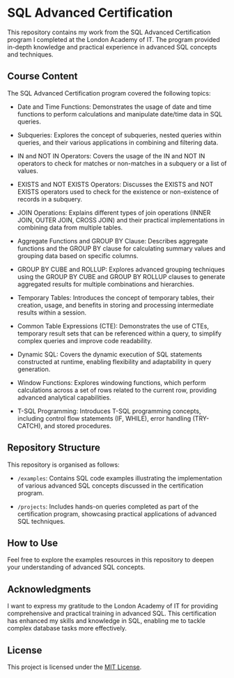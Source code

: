 # SQL Advanced Certification

This repository contains my work from the SQL Advanced Certification program I completed at the London Academy of IT. The program provided in-depth knowledge and practical experience in advanced SQL concepts and techniques.

## Course Content

The SQL Advanced Certification program covered the following topics:

- Date and Time Functions: Demonstrates the usage of date and time functions to perform calculations and manipulate date/time data in SQL queries.

- Subqueries: Explores the concept of subqueries, nested queries within queries, and their various applications in combining and filtering data.

- IN and NOT IN Operators: Covers the usage of the IN and NOT IN operators to check for matches or non-matches in a subquery or a list of values.

- EXISTS and NOT EXISTS Operators: Discusses the EXISTS and NOT EXISTS operators used to check for the existence or non-existence of records in a subquery.

- JOIN Operations: Explains different types of join operations (INNER JOIN, OUTER JOIN, CROSS JOIN) and their practical implementations in combining data from multiple tables.

- Aggregate Functions and GROUP BY Clause: Describes aggregate functions and the GROUP BY clause for calculating summary values and grouping data based on specific columns.

- GROUP BY CUBE and ROLLUP: Explores advanced grouping techniques using the GROUP BY CUBE and GROUP BY ROLLUP clauses to generate aggregated results for multiple combinations and hierarchies.

- Temporary Tables: Introduces the concept of temporary tables, their creation, usage, and benefits in storing and processing intermediate results within a session.

- Common Table Expressions (CTE): Demonstrates the use of CTEs, temporary result sets that can be referenced within a query, to simplify complex queries and improve code readability.

- Dynamic SQL: Covers the dynamic execution of SQL statements constructed at runtime, enabling flexibility and adaptability in query generation.

- Window Functions: Explores windowing functions, which perform calculations across a set of rows related to the current row, providing advanced analytical capabilities.

- T-SQL Programming: Introduces T-SQL programming concepts, including control flow statements (IF, WHILE), error handling (TRY-CATCH), and stored procedures.

## Repository Structure

This repository is organised as follows:

- `/examples`: Contains SQL code examples illustrating the implementation of various advanced SQL concepts discussed in the certification program.

- `/projects`: Includes hands-on queries completed as part of the certification program, showcasing practical applications of advanced SQL techniques.

## How to Use

Feel free to explore the examples resources in this repository to deepen your understanding of advanced SQL concepts.

## Acknowledgments

I want to express my gratitude to the London Academy of IT for providing comprehensive and practical training in advanced SQL. This certification has enhanced my skills and knowledge in SQL, enabling me to tackle complex database tasks more effectively.

## License

This project is licensed under the [MIT License](LICENSE). 
